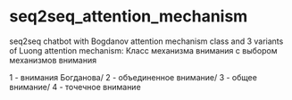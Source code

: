 # seq2seq_attention_mechanism
seq2seq chatbot with Bogdanov attention mechanism class and 3 variants of Luong attention mechanism:
Класс механизма внимания с выбором механизмов внимания

1 - внимания Богданова/ 2 - объединенное внимание/ 3 - общее внимание/ 4  - точечное внимание
